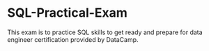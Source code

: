 # SQL-Practical-Exam
This exam is to practice SQL skills to get ready and prepare for data engineer certification provided by DataCamp. 
